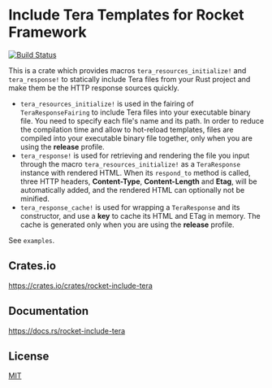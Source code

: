 Include Tera Templates for Rocket Framework
====================

[![Build Status](https://travis-ci.org/magiclen/rocket-include-tera.svg?branch=master)](https://travis-ci.org/magiclen/rocket-include-tera)

This is a crate which provides macros `tera_resources_initialize!` and `tera_response!` to statically include Tera files from your Rust project and make them be the HTTP response sources quickly.

* `tera_resources_initialize!` is used in the fairing of `TeraResponseFairing` to include Tera files into your executable binary file. You need to specify each file's name and its path. In order to reduce the compilation time and allow to hot-reload templates, files are compiled into your executable binary file together, only when you are using the **release** profile.
* `tera_response!` is used for retrieving and rendering the file you input through the macro `tera_resources_initialize!` as a `TeraResponse` instance with rendered HTML. When its `respond_to` method is called, three HTTP headers, **Content-Type**, **Content-Length** and **Etag**, will be automatically added, and the rendered HTML can optionally not be minified.
* `tera_response_cache!` is used for wrapping a `TeraResponse` and its constructor, and use a **key** to cache its HTML and ETag in memory. The cache is generated only when you are using the **release** profile.

See `examples`.

## Crates.io

https://crates.io/crates/rocket-include-tera

## Documentation

https://docs.rs/rocket-include-tera

## License

[MIT](LICENSE)